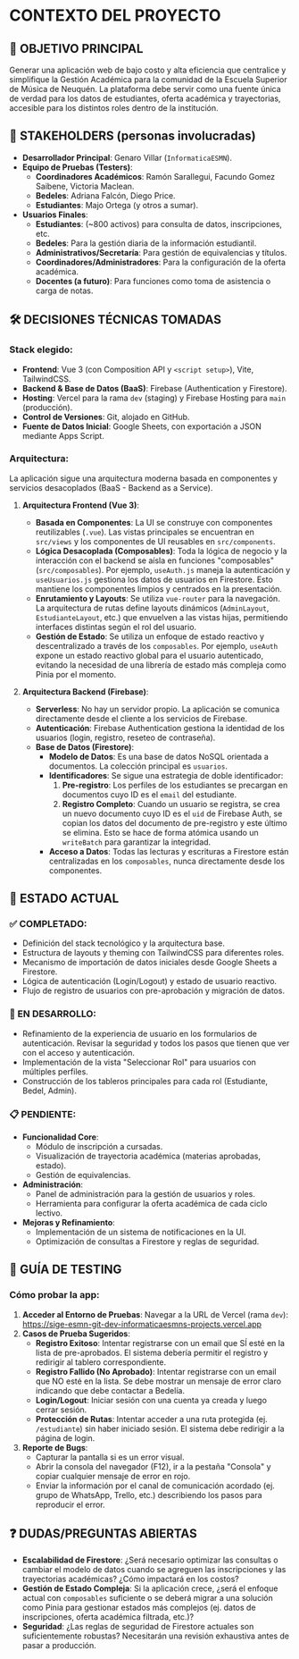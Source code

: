 # CONTEXTO DEL PROYECTO

## 🎯 OBJETIVO PRINCIPAL
Generar una aplicación web de bajo costo y alta eficiencia que centralice y simplifique la Gestión Académica para la comunidad de la Escuela Superior de Música de Neuquén. La plataforma debe servir como una fuente única de verdad para los datos de estudiantes, oferta académica y trayectorias, accesible para los distintos roles dentro de la institución.

## 👥 STAKEHOLDERS (personas involucradas)
*   **Desarrollador Principal**: Genaro Villar (`InformaticaESMN`).
*   **Equipo de Pruebas (Testers)**:
    *   **Coordinadores Académicos**: Ramón Sarallegui, Facundo Gomez Saibene, Victoria Maclean.
    *   **Bedeles**: Adriana Falcón, Diego Price.
    *   **Estudiantes**: Majo Ortega (y otros a sumar).
*   **Usuarios Finales**:
    *   **Estudiantes**: (~800 activos) para consulta de datos, inscripciones, etc.
    *   **Bedeles**: Para la gestión diaria de la información estudiantil.
    *   **Administrativos/Secretaría**: Para gestión de equivalencias y títulos.
    *   **Coordinadores/Administradores**: Para la configuración de la oferta académica.
    *   **Docentes (a futuro)**: Para funciones como toma de asistencia o carga de notas.

## 🛠️ DECISIONES TÉCNICAS TOMADAS
### Stack elegido:
 
*   **Frontend**: Vue 3 (con Composition API y `<script setup>`), Vite, TailwindCSS.
*   **Backend & Base de Datos (BaaS)**: Firebase (Authentication y Firestore).
*   **Hosting**: Vercel para la rama `dev` (staging) y Firebase Hosting para `main` (producción).
*   **Control de Versiones**: Git, alojado en GitHub.
*   **Fuente de Datos Inicial**: Google Sheets, con exportación a JSON mediante Apps Script.

### Arquitectura:
La aplicación sigue una arquitectura moderna basada en componentes y servicios desacoplados (BaaS - Backend as a Service).

1.  **Arquitectura Frontend (Vue 3)**:
    *   **Basada en Componentes**: La UI se construye con componentes reutilizables (`.vue`). Las vistas principales se encuentran en `src/views` y los componentes de UI reusables en `src/components`.
    *   **Lógica Desacoplada (Composables)**: Toda la lógica de negocio y la interacción con el backend se aísla en funciones "composables" (`src/composables`). Por ejemplo, `useAuth.js` maneja la autenticación y `useUsuarios.js` gestiona los datos de usuarios en Firestore. Esto mantiene los componentes limpios y centrados en la presentación.
    *   **Enrutamiento y Layouts**: Se utiliza `vue-router` para la navegación. La arquitectura de rutas define layouts dinámicos (`AdminLayout`, `EstudianteLayout`, etc.) que envuelven a las vistas hijas, permitiendo interfaces distintas según el rol del usuario.
    *   **Gestión de Estado**: Se utiliza un enfoque de estado reactivo y descentralizado a través de los `composables`. Por ejemplo, `useAuth` expone un estado reactivo global para el usuario autenticado, evitando la necesidad de una librería de estado más compleja como Pinia por el momento.

2.  **Arquitectura Backend (Firebase)**:
    *   **Serverless**: No hay un servidor propio. La aplicación se comunica directamente desde el cliente a los servicios de Firebase.
    *   **Autenticación**: Firebase Authentication gestiona la identidad de los usuarios (login, registro, reseteo de contraseña).
    *   **Base de Datos (Firestore)**:
        *   **Modelo de Datos**: Es una base de datos NoSQL orientada a documentos. La colección principal es `usuarios`.
        *   **Identificadores**: Se sigue una estrategia de doble identificador:
            1.  **Pre-registro**: Los perfiles de los estudiantes se precargan en documentos cuyo ID es el `email` del estudiante.
            2.  **Registro Completo**: Cuando un usuario se registra, se crea un nuevo documento cuyo ID es el `uid` de Firebase Auth, se copian los datos del documento de pre-registro y este último se elimina. Esto se hace de forma atómica usando un `writeBatch` para garantizar la integridad.
        *   **Acceso a Datos**: Todas las lecturas y escrituras a Firestore están centralizadas en los `composables`, nunca directamente desde los componentes.

## 🚀 ESTADO ACTUAL
### ✅ COMPLETADO:
*   Definición del stack tecnológico y la arquitectura base.
*   Estructura de layouts y theming con TailwindCSS para diferentes roles.
*   Mecanismo de importación de datos iniciales desde Google Sheets a Firestore.
*   Lógica de autenticación (Login/Logout) y estado de usuario reactivo.
*   Flujo de registro de usuarios con pre-aprobación y migración de datos.

### 🚧 EN DESARROLLO:
*   Refinamiento de la experiencia de usuario en los formularios de autenticación. Revisar la seguridad y todos los pasos que tienen que ver con el acceso y autenticación.
*   Implementación de la vista "Seleccionar Rol" para usuarios con múltiples perfiles.
*   Construcción de los tableros principales para cada rol (Estudiante, Bedel, Admin).

### 📋 PENDIENTE:
*   **Funcionalidad Core**:
    *   Módulo de inscripción a cursadas.
    *   Visualización de trayectoria académica (materias aprobadas, estado).
    *   Gestión de equivalencias.
*   **Administración**:
    *   Panel de administración para la gestión de usuarios y roles.
    *   Herramienta para configurar la oferta académica de cada ciclo lectivo.
*   **Mejoras y Refinamiento**:
    *   Implementación de un sistema de notificaciones en la UI.
    *   Optimización de consultas a Firestore y reglas de seguridad.

## 🧪 GUÍA DE TESTING
### Cómo probar la app:
1.  **Acceder al Entorno de Pruebas**: Navegar a la URL de Vercel (rama `dev`): https://sige-esmn-git-dev-informaticaesmns-projects.vercel.app
2.  **Casos de Prueba Sugeridos**:
    *   **Registro Exitoso**: Intentar registrarse con un email que SÍ esté en la lista de pre-aprobados. El sistema debería permitir el registro y redirigir al tablero correspondiente.
    *   **Registro Fallido (No Aprobado)**: Intentar registrarse con un email que NO esté en la lista. Se debe mostrar un mensaje de error claro indicando que debe contactar a Bedelía.
    *   **Login/Logout**: Iniciar sesión con una cuenta ya creada y luego cerrar sesión.
    *   **Protección de Rutas**: Intentar acceder a una ruta protegida (ej. `/estudiante`) sin haber iniciado sesión. El sistema debe redirigir a la página de login.
3.  **Reporte de Bugs**:
    *   Capturar la pantalla si es un error visual.
    *   Abrir la consola del navegador (F12), ir a la pestaña "Consola" y copiar cualquier mensaje de error en rojo.
    *   Enviar la información por el canal de comunicación acordado (ej. grupo de WhatsApp, Trello, etc.) describiendo los pasos para reproducir el error.

## ❓ DUDAS/PREGUNTAS ABIERTAS
*   **Escalabilidad de Firestore**: ¿Será necesario optimizar las consultas o cambiar el modelo de datos cuando se agreguen las inscripciones y las trayectorias académicas? ¿Cómo impactará en los costos?
*   **Gestión de Estado Compleja**: Si la aplicación crece, ¿será el enfoque actual con `composables` suficiente o se deberá migrar a una solución como Pinia para gestionar estados más complejos (ej. datos de inscripciones, oferta académica filtrada, etc.)?
*   **Seguridad**: ¿Las reglas de seguridad de Firestore actuales son suficientemente robustas? Necesitarán una revisión exhaustiva antes de pasar a producción.